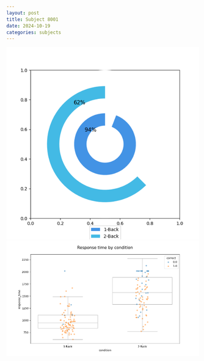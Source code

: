 ```yaml
---
layout: post
title: Subject 8001
date: 2024-10-19
categories: subjects
---
```


![](data/8001/run-1/8001_accuracy_by_condition.png)
![](data/8001/run-1/8001_response_time_by_condition.png)
